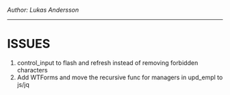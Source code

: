 
*Author: Lukas Andersson*

---

# ISSUES
1. control_input to flash and refresh instead of removing forbidden characters
3. Add WTForms and move the recursive func for managers in upd_empl to js/jq
